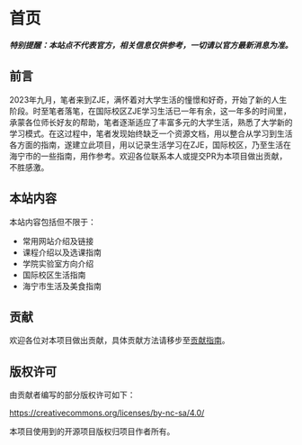 # 首页

***特别提醒：本站点不代表官方，相关信息仅供参考，一切请以官方最新消息为准。***

## 前言

2023年九月，笔者来到ZJE，满怀着对大学生活的憧憬和好奇，开始了新的人生阶段。时至笔者落笔，在国际校区ZJE学习生活已一年有余，这一年多的时间里，承蒙各位师长好友的帮助，笔者逐渐适应了丰富多元的大学生活，熟悉了大学新的学习模式。在这过程中，笔者发现始终缺乏一个资源文档，用以整合从学习到生活各方面的指南，遂建立此项目，用以记录生活学习在ZJE，国际校区，乃至生活在海宁市的一些指南，用作参考。欢迎各位联系本人或提交PR为本项目做出贡献，不胜感激。

## 本站内容

本站内容包括但不限于：

- 常用网站介绍及链接
- 课程介绍以及选课指南
- 学院实验室方向介绍
- 国际校区生活指南
- 海宁市生活及美食指南



## 贡献

欢迎各位对本项目做出贡献，具体贡献方法请移步至[贡献指南](contribute.md)。



## 版权许可

由贡献者编写的部分版权许可如下：

https://creativecommons.org/licenses/by-nc-sa/4.0/

本项目使用到的开源项目版权归项目作者所有。
